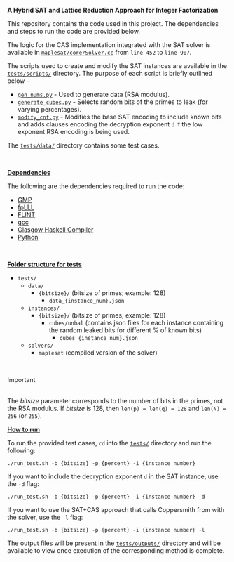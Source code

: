 **A Hybrid SAT and Lattice Reduction Approach for Integer Factorization**

This repository contains the code used in this project. The dependencies and steps to run the code are provided below.

The logic for the CAS implementation integrated with the SAT solver is available in [`maplesat/core/Solver.cc`](maplesat/core/Solver.cc) from `line 452` to `line 907`.

The scripts used to create and modify the SAT instances are available in the [`tests/scripts/`](tests/scripts/) directory. The purpose of each script is briefly outlined below -
* [`gen_nums.py`](tests/scripts/gen_nums.py) - Used to generate data (RSA modulus).
* [`generate_cubes.py`](tests/scripts/generate_cubes.py) - Selects random bits of the primes to leak (for varying percentages).
* [`modify_cnf.py`](tests/scripts/modify_cnf.py) - Modifies the base SAT encoding to include known bits and adds clauses encoding the decryption exponent `d` if the low exponent RSA encoding is being used.

The [`tests/data/`](tests/data/) directory contains some test cases.

<br>

__<u>Dependencies</u>__

The following are the dependencies required to run the code:
* [GMP](https://gmplib.org/)
* [fpLLL](https://github.com/fplll/fplll)
* [FLINT](https://flintlib.org/)
* [gcc](https://gcc.gnu.org/)
* [Glasgow Haskell Compiler](https://www.haskell.org/ghc/)
* [Python](https://www.python.org/)

<br>

__<u>Folder structure for tests</u>__

- `tests/`
    - `data/`
        - `{bitsize}/` (bitsize of primes; example: 128)
            - `data_{instance_num}.json`
    - `instances/`
        - `{bitsize}/` (bitsize of primes; example: 128)
            - `cubes/unbal` (contains json files for each instance containing the random leaked bits for different % of known bits)
                - `cubes_{instance_num}.json`
    - `solvers/`
        - `maplesat` (compiled version of the solver)

<br>

> [!IMPORTANT]
> <br>The _bitsize_ parameter corresponds to the number of bits in the primes, not the RSA modulus. If _bitsize_ is 128, then `len(p) = len(q) = 128` and `len(N) = 256` (or `255`).

__<u>How to run</u>__

To run the provided test cases, `cd` into the [`tests/`](tests/) directory and run the following:
```
./run_test.sh -b {bitsize} -p {percent} -i {instance number}
```
If you want to include the decryption exponent `d` in the SAT instance, use the `-d` flag:
```
./run_test.sh -b {bitsize} -p {percent} -i {instance number} -d
```
If you want to use the SAT+CAS approach that calls Coppersmith from with the solver, use the `-l` flag:
```
./run_test.sh -b {bitsize} -p {percent} -i {instance number} -l
```

The output files will be present in the [`tests/outputs/`](tests/outputs/) directory and will be available to view once execution of the corresponding method is complete.
